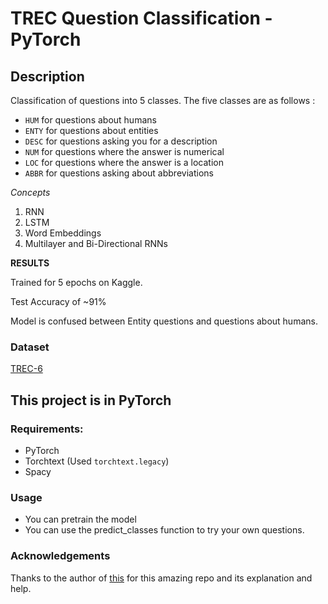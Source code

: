 # TREC Question Classification - PyTorch
## Description
Classification of questions into 5 classes.
The five classes are as follows : 

- ```HUM``` for questions about humans
- ```ENTY``` for questions about entities
- ```DESC``` for questions asking you for a description
- ```NUM``` for questions where the answer is numerical
- ```LOC``` for questions where the answer is a location
- ```ABBR``` for questions asking about abbreviations

*Concepts*
1. RNN
2. LSTM
3. Word Embeddings
4. Multilayer and Bi-Directional RNNs

**RESULTS**

Trained for 5 epochs on Kaggle.

Test Accuracy of ~91%

Model is confused between Entity questions and questions about humans.


### Dataset

[TREC-6](https://torchtext.readthedocs.io/en/latest/datasets.html)

## This project is in PyTorch
### Requirements:
- PyTorch
- Torchtext (Used ```torchtext.legacy```)
- Spacy

### Usage

- You can pretrain the model
- You can use the predict_classes function to try your own questions.

### Acknowledgements 

Thanks to the author of  [this](https://github.com/bentrevett/pytorch-sentiment-analysis) for this amazing repo and its explanation and help.




